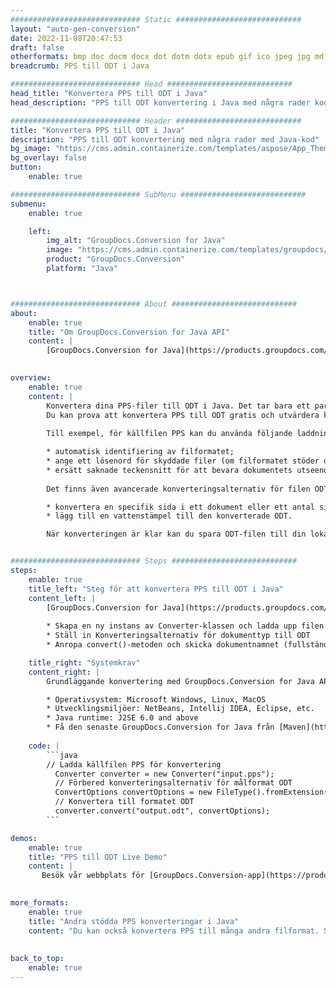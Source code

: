 ```yaml
---
############################# Static ############################
layout: "auto-gen-conversion"
date: 2022-11-08T20:47:53
draft: false
otherformats: bmp doc docm docx dot dotm dotx epub gif ico jpeg jpg md odt ott pdf png psd rtf tex tif tiff txt xps
breadcrumb: PPS till ODT i Java

############################# Head ############################
head_title: "Konvertera PPS till ODT i Java"
head_description: "PPS till ODT konvertering i Java med några rader kod. Konvertera över 160 filformat med hjälp av GroupDocs dokumentkonverterings-API för Java"

############################# Header ############################
title: "Konvertera PPS till ODT i Java"
description: "PPS till ODT konvertering med några rader med Java-kod"
bg_image: "https://cms.admin.containerize.com/templates/aspose/App_Themes/V3/images/bg/header1.png"
bg_overlay: false
button:
    enable: true

############################# SubMenu ############################
submenu:
    enable: true

    left:
        img_alt: "GroupDocs.Conversion for Java"
        image: "https://cms.admin.containerize.com/templates/groupdocs/images/product-logos/90x90-noborder/groupdocs-conversion-java.png"
        product: "GroupDocs.Conversion"
        platform: "Java"



############################# About ############################
about:
    enable: true
    title: "Om GroupDocs.Conversion for Java API"
    content: |
        [GroupDocs.Conversion for Java](https://products.groupdocs.com/conversion/java/) är ett avancerat filformatkonverterings-API för konvertering mellan populära bild- och dokumentformat som Microsoft Office, OpenDocument, PDF, HTML, e-post, CAD. och mycket mer med bara några rader kod. Det inbyggda API:t upptäcker automatiskt formaten för originaldokumenten och erbjuder många alternativ för att anpassa de konverterade dokumenten. Tillsammans med funktionen att extrahera information från ett dokument, stöder den också cachelagring av konverteringsresultaten till den lokala disken som standard. Men alla typer av cachelagring kan stödjas genom att implementera lämpliga gränssnitt - Amazon S3, Dropbox, Google Drive, Windows Azure, Reddis eller andra.
    

overview:
    enable: true
    content: |
        Konvertera dina PPS-filer till ODT i Java. Det tar bara ett par rader med Java-kod på valfri plattform, som Windows, Linux, macOS.
        Du kan prova att konvertera PPS till ODT gratis och utvärdera kvaliteten på konverteringsresultaten. Tillsammans med enkla filkonverteringsskript kan du prova mer sofistikerade alternativ för att ladda källfilen PPS och lagra ODT-utdata. 
        
        Till exempel, för källfilen PPS kan du använda följande laddningsalternativ:

        * automatisk identifiering av filformatet;
        * ange ett lösenord för skyddade filer (om filformatet stöder det);
        * ersätt saknade teckensnitt för att bevara dokumentets utseende.
        
        Det finns även avancerade konverteringsalternativ för filen ODT:

        * konvertera en specifik sida i ett dokument eller ett antal sidor;
        * lägg till en vattenstämpel till den konverterade ODT.

        När konverteringen är klar kan du spara ODT-filen till din lokala filsökväg eller till tredje parts lagring såsom FTP, Amazon S3, Google Drive, Dropbox etc. Observera - för att konvertera PPS till ODT behöver du inte installera någon ytterligare programvara, såsom MS Office, Open Office, Adobe Acrobat Reader etc.


############################# Steps ############################
steps:
    enable: true
    title_left: "Steg för att konvertera PPS till ODT i Java"
    content_left: |
        [GroupDocs.Conversion for Java](https://products.groupdocs.com/conversion/java/) låter utvecklare enkelt konvertera PPS fil till ODT med några rader kod.
        
        * Skapa en ny instans av Converter-klassen och ladda upp filen PPS med den fullständiga sökvägen
        * Ställ in Konverteringsalternativ för dokumenttyp till ODT
        * Anropa convert()-metoden och skicka dokumentnamnet (fullständig sökväg) och formatet (ODT) som en parameter

    title_right: "Systemkrav"
    content_right: |
        Grundläggande konvertering med GroupDocs.Conversion for Java API kan göras med bara några rader kod. Våra API:er stöds på alla större plattformar och operativsystem. Innan du kör koden nedan, se till att du har följande förutsättningar installerade på ditt system.

        * Operativsystem: Microsoft Windows, Linux, MacOS
        * Utvecklingsmiljöer: NetBeans, Intellij IDEA, Eclipse, etc.
        * Java runtime: J2SE 6.0 and above
        * Få den senaste GroupDocs.Conversion for Java från [Maven](https://repository.groupdocs.com/webapp/#/artifacts/browse/tree/General/repo/com/groupdocs/groupdocs-conversion)
         
    code: |
        ```java    
        // Ladda källfilen PPS för konvertering
          Converter converter = new Converter("input.pps");
          // Förbered konverteringsalternativ för målformat ODT
          ConvertOptions convertOptions = new FileType().fromExtension("odt").getConvertOptions();
          // Konvertera till formatet ODT
          converter.convert("output.odt", convertOptions);
        ```

demos:
    enable: true
    title: "PPS till ODT Live Demo"
    content: |
       Besök vår webbplats för [GroupDocs.Conversion-app](https://products.groupdocs.app/conversion/family) och försök konvertera PPS till ODT nu. Den kostnadsfria demon har följande fördelar
          

more_formats:
    enable: true
    title: "Andra stödda PPS konverteringar i Java"
    content: "Du kan också konvertera PPS till många andra filformat. Se listan nedan."
       
       
back_to_top:
    enable: true
---
```

